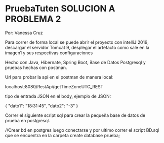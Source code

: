 # PruebaTuten SOLUCION A PROBLEMA 2

Por: Vanessa Cruz

Para correr de forma local se puede abrir el proyecto con intelliJ 2019, descargar el servidor Tomcat 9, desplegar el artefacto como sale en la imagen1 y sus respectivas configuraciones

Hecho con Java, Hibernate, Spring Boot, Base de Datos Postgresql y pruebas hechas con postman.

Url para probar la api en el postman de manera local:

localhost:8080/RestApi/getTimeZoneUTC_REST

tipo de entrada JSON en el body, ejemplo de JSON:

{
    "dato1": "18:31:45",
    "dato2": "-3"
}


Correr el siguiente script sql para crear la pequeña base de datos de prueba en postgresql.

//Crear bd en postgres luego conectarse y por ultimo correr el script BD.sql que se encuentra en la carpeta
create database prueba;
